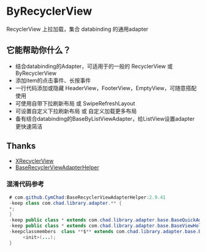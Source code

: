 # ByRecyclerView
RecyclerView 上拉加载，集合 databinding 的通用adapter


## 它能帮助你什么？
 - 结合databinding的Adapter，可适用于的一般的 RecyclerView 或 ByRecyclerView
 - 添加item的点击事件、长按事件
 - 一行代码添加或隐藏 HeaderView，FooterView，EmptyView，可随意搭配使用
 - 可使用自带下拉刷新布局 或 SwipeRefreshLayout
 - 可设置自定义下拉刷新布局 或 自定义加载更多布局
 - 备有结合databinding的BaseByListViewAdapter，给ListView设置adapter更快速简洁


## Thanks
 - [XRecyclerView](https://github.com/XRecyclerView/XRecyclerView)
 - [BaseRecyclerViewAdapterHelper](https://github.com/CymChad/BaseRecyclerViewAdapterHelper)

### 混淆代码参考
```java
 # com.github.CymChad:BaseRecyclerViewAdapterHelper:2.9.41
 -keep class com.chad.library.adapter.** {
 *;
 }
 -keep public class * extends com.chad.library.adapter.base.BaseQuickAdapter
 -keep public class * extends com.chad.library.adapter.base.BaseViewHolder
 -keepclassmembers  class **$** extends com.chad.library.adapter.base.BaseViewHolder {
      <init>(...);
 }
```